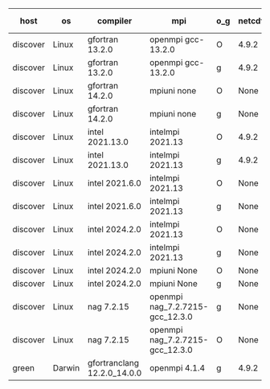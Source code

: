 

| host     | os       | compiler                              | mpi                      | o_g        | netcdf        | build       | u_pass          | u_fail          | s_pass            | s_fail            | e_pass             | e_fail             | nuopc_pass       | nuopc_fail       | artifacts link          |
|----------|----------|---------------------------------------|--------------------------|------------|---------------|-------------|-----------------|-----------------|-------------------|-------------------|--------------------|--------------------|------------------|------------------|-------------------------|
| discover | Linux | gfortran 13.2.0 | openmpi gcc-13.2.0  | O | 4.9.2  | PASS | None | None | None | None | None | None | None | None | <a href="https://github.com/esmf-org/esmf-test-artifacts/tree/ec99c9821a88bbf0d5293a7f515c3e8fe14e11b8/develop/gfortran/13.2.0/O/openmpi/gcc-13.2.0" target="_blank">ec99c98</a> | 
| discover | Linux | gfortran 13.2.0 | openmpi gcc-13.2.0  | g | 4.9.2  | PASS | None | None | None | None | None | None | None | None | <a href="https://github.com/esmf-org/esmf-test-artifacts/tree/e0a2925608ab4c69df83e91ff5c350a2c12231e7/develop/gfortran/13.2.0/g/openmpi/gcc-13.2.0" target="_blank">e0a2925</a> | 
| discover | Linux | gfortran 14.2.0 | mpiuni none  | O | None  | PASS | None | None | None | None | None | None | None | None | <a href="https://github.com/esmf-org/esmf-test-artifacts/tree/3549689afb168f448dc1bca51199801f50c3ff79/develop/gfortran/14.2.0/O/mpiuni/none" target="_blank">3549689</a> | 
| discover | Linux | gfortran 14.2.0 | mpiuni none  | g | None  | PASS | None | None | None | None | None | None | None | None | <a href="https://github.com/esmf-org/esmf-test-artifacts/tree/c39ad99ba3ddea04cd27ac5e73c12331a3ee8839/develop/gfortran/14.2.0/g/mpiuni/none" target="_blank">c39ad99</a> | 
| discover | Linux | intel 2021.13.0 | intelmpi 2021.13  | O | 4.9.2  | PASS | None | None | None | None | None | None | None | None | <a href="https://github.com/esmf-org/esmf-test-artifacts/tree/43401c3f121c94338a872ca9373f8d1666d0b332/develop/intel/2021.13.0/O/intelmpi/2021.13" target="_blank">43401c3</a> | 
| discover | Linux | intel 2021.13.0 | intelmpi 2021.13  | g | 4.9.2  | PASS | None | None | None | None | None | None | None | None | <a href="https://github.com/esmf-org/esmf-test-artifacts/tree/05924f9227f245908157f9b935d6b01971a7866c/develop/intel/2021.13.0/g/intelmpi/2021.13" target="_blank">05924f9</a> | 
| discover | Linux | intel 2021.6.0 | intelmpi 2021.13  | O | None  | PASS | None | None | None | None | None | None | None | None | <a href="https://github.com/esmf-org/esmf-test-artifacts/tree/7b7b82f29cf7b92a747fd116fb4a1577ec924b86/develop/intel/2021.6.0/O/intelmpi/2021.13" target="_blank">7b7b82f</a> | 
| discover | Linux | intel 2021.6.0 | intelmpi 2021.13  | g | None  | PASS | None | None | None | None | None | None | None | None | <a href="https://github.com/esmf-org/esmf-test-artifacts/tree/95c65257d9f314913b6a75c0769cc41feda18f6c/develop/intel/2021.6.0/g/intelmpi/2021.13" target="_blank">95c6525</a> | 
| discover | Linux | intel 2024.2.0 | intelmpi 2021.13  | O | None  | PASS | None | None | None | None | None | None | None | None | <a href="https://github.com/esmf-org/esmf-test-artifacts/tree/8a23942ed976475e588778ec779f00982f4debac/develop/intel/2024.2.0/O/intelmpi/2021.13" target="_blank">8a23942</a> | 
| discover | Linux | intel 2024.2.0 | intelmpi 2021.13  | g | None  | PASS | None | None | None | None | None | None | None | None | <a href="https://github.com/esmf-org/esmf-test-artifacts/tree/a6f940363159286dd962edbc6cb31b347ba51f8f/develop/intel/2024.2.0/g/intelmpi/2021.13" target="_blank">a6f9403</a> | 
| discover | Linux | intel 2024.2.0 | mpiuni None  | O | None  | PASS | None | None | None | None | None | None | None | None | <a href="https://github.com/esmf-org/esmf-test-artifacts/tree/31179825cd3415d33c286e1303b2091cbc08210d/develop/intel/2024.2.0/O/mpiuni/None" target="_blank">3117982</a> | 
| discover | Linux | intel 2024.2.0 | mpiuni None  | g | None  | PASS | None | None | None | None | None | None | None | None | <a href="https://github.com/esmf-org/esmf-test-artifacts/tree/b7815aa96d4e60e96f673f624d8101d306b82266/develop/intel/2024.2.0/g/mpiuni/None" target="_blank">b7815aa</a> | 
| discover | Linux | nag 7.2.15 | openmpi nag_7.2.7215-gcc_12.3.0  | g | None  | PASS | None | None | None | None | None | None | None | None | <a href="https://github.com/esmf-org/esmf-test-artifacts/tree/580af4effed867d10f53eff47ae862cfa3d9e58c/develop/nag/7.2.15/g/openmpi/nag_7.2.7215-gcc_12.3.0" target="_blank">580af4e</a> | 
| discover | Linux | nag 7.2.15 | openmpi nag_7.2.7215-gcc_12.3.0  | O | None  | PASS | None | None | None | None | None | None | None | None | <a href="https://github.com/esmf-org/esmf-test-artifacts/tree/d49cadc30dbc619927630e7ae8128d3125a27d21/develop/nag/7.2.15/O/openmpi/nag_7.2.7215-gcc_12.3.0" target="_blank">d49cadc</a> | 
| green | Darwin | gfortranclang 12.2.0_14.0.0 | openmpi 4.1.4  | g | 4.9.2  | PASS | None | None | None | None | None | None | None | None | <a href="https://github.com/esmf-org/esmf-test-artifacts/tree/f83eb80932b501979219c0a6422b859d95c8a4d6/develop/gfortranclang/12.2.0_14.0.0/g/openmpi/4.1.4" target="_blank">f83eb80</a> | 
